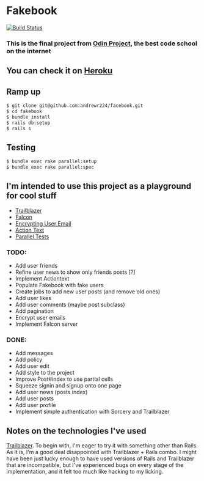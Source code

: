# Fakebook

[![Build Status](https://semaphoreci.com/api/v1/andrewr224/fakebook/branches/master/badge.svg)](https://semaphoreci.com/andrewr224/fakebook)

### This is the final project from [Odin Project](https://www.theodinproject.com), the best code school on the internet

## You can check it on [Heroku](https://fakebook-45678.herokuapp.com)

## Ramp up
```sh
$ git clone git@github.com:andrewr224/facebook.git
$ cd fakebook
$ bundle install
$ rails db:setup
$ rails s
```

## Testing
```sh
$ bundle exec rake parallel:setup
$ bundle exec rake parallel:spec
```

## I'm intended to use this project as a playground for cool stuff
* [Trailblazer](http://trailblazer.to/)
* [Falcon](https://github.com/socketry/falcon)
* [Encrypting User Email](https://ankane.org/securing-user-emails-in-rails/)
* [Action Text](https://github.com/rails/actiontext)
* [Parallel Tests](https://github.com/grosser/parallel_tests)

### TODO:
* Add user friends
* Refine user news to show only friends posts [?]
* Implement Actiontext
* Populate Fakebook with fake users
* Create jobs to add new user posts (and remove old ones)
* Add user likes
* Add user comments (maybe post subclass)
* Add pagination
* Encrypt user emails
* Implement Falcon server

### DONE:
* Add messages
* Add policy
* Add user edit
* Add style to the project
* Improve Post#index to use partial cells
* Squeeze signin and signup onto one page
* Add user news (posts index)
* Add user posts
* Add user profile
* Implement simple authentication with Sorcery and Trailblazer

## Notes on the technologies I've used
[Trailblazer](http://trailblazer.to/). To begin with, I'm eager to try it with something other than Rails.
As it is, I'm a good deal disappointed with Trailblazer + Rails combo. I might have been just lucky enough to have used versions of Rails and Trailblazer that are incompatible, but I've experienced bugs on every stage of the implementation, and it felt too much like hacking to my licking.
